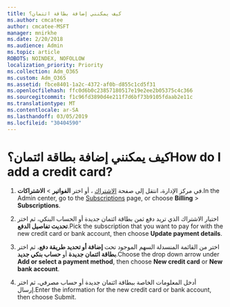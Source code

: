 ```yaml
---
title: كيف يمكنني إضافة بطاقة ائتمان؟
ms.author: cmcatee
author: cmcatee-MSFT
manager: mnirkhe
ms.date: 2/20/2018
ms.audience: Admin
ms.topic: article
ROBOTS: NOINDEX, NOFOLLOW
localization_priority: Priority
ms.collection: Adm_O365
ms.custom: Adm_O365
ms.assetid: fbce8401-1a2c-4372-af0b-d855c1cd5f31
ms.openlocfilehash: ffc0d6b0c23857180517e19e2ee2b05375c4c366
ms.sourcegitcommit: f1c96fd3890d4e211f7d6bf73b9105fdaab2e11c
ms.translationtype: MT
ms.contentlocale: ar-SA
ms.lasthandoff: 03/05/2019
ms.locfileid: "30404590"
---
```

# <a name="how-do-i-add-a-credit-card"></a><span data-ttu-id="69a65-102">كيف يمكنني إضافة بطاقة ائتمان؟</span><span class="sxs-lookup"><span data-stu-id="69a65-102">How do I add a credit card?</span></span>

1. <span data-ttu-id="69a65-103">في مركز الإدارة، انتقل إلى صفحة [الاشتراك](https://go.microsoft.com/fwlink/p/?linkid=842054) ، أو اختر **الفواتير** \> **الاشتراكات**.</span><span class="sxs-lookup"><span data-stu-id="69a65-103">In the Admin center, go to the [Subscriptions](https://go.microsoft.com/fwlink/p/?linkid=842054) page, or choose **Billing** \> **Subscriptions**.</span></span>
    
2. <span data-ttu-id="69a65-104">اختيار الاشتراك الذي تريد دفع ثمن بطاقة ائتمان جديدة أو الحساب البنكي، ثم اختر **تحديث تفاصيل الدفع**.</span><span class="sxs-lookup"><span data-stu-id="69a65-104">Pick the subscription that you want to pay for with the new credit card or bank account, then choose **Update payment details**.</span></span>
    
3. <span data-ttu-id="69a65-105">اختر من القائمة المنسدلة السهم الموجود تحت **إضافة أو تحديد طريقة دفع**، ثم اختر **بطاقة ائتمان جديدة** أو **حساب بنكي جديد**.</span><span class="sxs-lookup"><span data-stu-id="69a65-105">Choose the drop down arrow under **Add or select a payment method**, then choose **New credit card** or **New bank account**.</span></span>
    
4. <span data-ttu-id="69a65-106">أدخل المعلومات الخاصة ببطاقة ائتمان جديدة أو حساب مصرفي، ثم اختر إرسال.</span><span class="sxs-lookup"><span data-stu-id="69a65-106">Enter the information for the new credit card or bank account, then choose Submit.</span></span>
    


